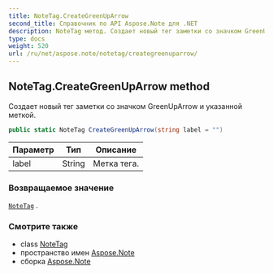 ```yaml
---
title: NoteTag.CreateGreenUpArrow
second_title: Справочник по API Aspose.Note для .NET
description: NoteTag метод. Создает новый тег заметки со значком GreenUpArrow и указанной меткой.
type: docs
weight: 520
url: /ru/net/aspose.note/notetag/creategreenuparrow/
---
```

## NoteTag.CreateGreenUpArrow method

Создает новый тег заметки со значком GreenUpArrow и указанной меткой.

```csharp
public static NoteTag CreateGreenUpArrow(string label = "")
```

| Параметр | Тип | Описание |
| --- | --- | --- |
| label | String | Метка тега. |

### Возвращаемое значение

[`NoteTag`](../) .

### Смотрите также

* class [NoteTag](../)
* пространство имен [Aspose.Note](../../notetag/)
* сборка [Aspose.Note](../../../)


